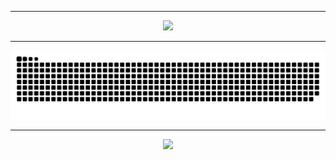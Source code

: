 
***
<div align="center">
<a href="https://github.com/danujaya2006"><img src="https://capsule-render.vercel.app/api?type=transparent&fontColor=650ee8&text=HI+I+AM+DANUJAYA+DAHAM&height=150&fontSize=65&desc=ＷＥＬＣＯＭＥ+ＴＯ+ＭＹ+ＰＲＯＦＩＬＥ&descAlignY=75&descAlign=70"></a></div>


***

![Run on Repl.it](https://github.com/Platane/snk/raw/output/github-contribution-grid-snake.svg) 

***

<div align="center"><img src="https://i.ibb.co/stRZB29/20220721-151035.png" width="450" >
